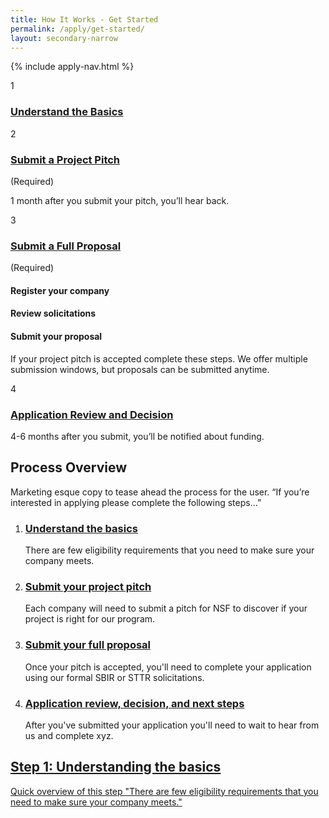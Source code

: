 ```yaml
---
title: How It Works - Get Started
permalink: /apply/get-started/
layout: secondary-narrow
---
```

{% include apply-nav.html %}
<div class="apply-timeline apply-timeline--expanded-1">
<div class="apply-timeline__block">
            <div class="apply-timeline__number">1</div>
            <div class="apply-timeline__main">
              <div class="apply-timeline__content">
                <h3 class="apply-timeline__title">
                  <a href="/apply/understand-basics/">
                    Understand the Basics
                  </a>
                </h3>
              </div>
            </div>
          </div>
          <div class="apply-timeline__desc">
          </div>
          <div class="apply-timeline__block">
            <div class="apply-timeline__number">2</div>
            <div class="apply-timeline__main">
              <div class="apply-timeline__content">
                <h3 class="apply-timeline__title">
                  <a href="/apply/project-pitch/">
                    Submit a Project Pitch
                  </a>
                </h3>
                <div class="apply-timeline__required">(Required)</div>
              </div>
            </div>
          </div>
          <div class="apply-timeline__desc">
            <p>1 month after you submit your pitch, you’ll hear back.</p>
          </div>
          <div class="apply-timeline__block apply-timeline__block--expanded">
            <div class="apply-timeline__number">3</div>
            <div class="apply-timeline__main">
              <div class="apply-timeline__content">
                <h3 class="apply-timeline__title">
                  <a href="/apply/full-proposal/">
                    Submit a Full Proposal
                  </a>
                </h3>
                <div class="apply-timeline__required">(Required)</div>
              </div>
              <div class="apply-timeline__content">
                <h4 class="apply-timeline__subtitle">Register your company</h4>
              </div>
              <div class="apply-timeline__content">
                <h4 class="apply-timeline__subtitle">Review solicitations</h4>
              </div>
              <div class="apply-timeline__content">
                <h4 class="apply-timeline__subtitle">Submit your proposal</h4>
              </div>
            </div>
          </div>
 <div class="apply-timeline__desc apply-timeline__block--expanded">
            <p>If your project pitch is accepted complete these steps. We offer multiple submission windows, but proposals can be submitted anytime.</p>
          </div>
          <div class="apply-timeline__block">
            <div class="apply-timeline__number">4</div>
            <div class="apply-timeline__main">
              <div class="apply-timeline__content">
                <h3 class="apply-timeline__title">
                  <a href="/apply/review-decision/">
                    Application Review and Decision
                  </a>
                </h3>
              </div>
            </div>
          </div>
          <div class="apply-timeline__desc">
            <p>4-6 months after you submit, you’ll be notified about funding.</p>
          </div>
        </div>
 <section class="usa-section full-bleed-bg" markdown="0">
          <h2>Process Overview</h2>
          <p class="text-medium">Marketing esque copy to tease ahead the process for the user. “If you’re interested in applying please complete the following steps…”</p>
          <ol class="apply-list">
            <li>
              <h3>
                <a href="/patterns/04-pages-08-apply-00-apply-1/04-pages-08-apply-00-apply-1.rendered.html">
                  Understand the basics
                </a>
              </h3>
              <p>There are few eligibility requirements that you need to make sure your company meets.</p>
            </li>
            <li>
              <h3>
                <a href="/patterns/04-pages-08-apply-00-apply-2/04-pages-08-apply-00-apply-2.rendered.html">
                  Submit your project pitch
                </a>
              </h3>
              <p>Each company will need to submit a pitch for NSF to discover if your project is right for our program.</p>
            </li>
            <li>
              <h3>
                <a href="/patterns/04-pages-08-apply-00-apply-3/04-pages-08-apply-00-apply-3.rendered.html">
                  Submit your full proposal
                </a>
              </h3>
              <p>Once your pitch is accepted, you'll need to complete your application using our formal SBIR or STTR solicitations.</p>
            </li>
            <li>
              <h3>
                <a href="/patterns/04-pages-08-apply-00-apply-4/04-pages-08-apply-00-apply-4.rendered.html">
                  Application review, decision, and next steps
                </a>
              </h3>
              <p>After you've submitted your application you'll need to wait to hear from us and complete xyz.</p>
            </li>
          </ol>
          <div class="step-banner">
            <a class="step-banner__content" href="/patterns/04-pages-08-apply-00-apply-1/04-pages-08-apply-00-apply-1.rendered.html">
              <h2>Step 1: Understanding the basics</h2>
              <p>Quick overview of this step "There are few eligibility requirements that you need to make sure your company meets."</p>
            </a>
          </div>
        </section>
